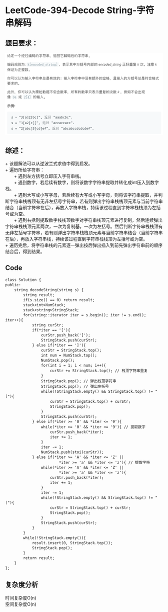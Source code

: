 # LeetCode-394-Decode String-字符串解码

## 题目要求：
![avatar](https://github.com/JakeChanFangZiyuan20/MyLeetCode/blob/img/img/394.png)





## 综述：  
\+ 该题解法可以从逆波兰式求值中得到启发。  
\+ 遍历所给字符串：  
&emsp;&emsp;\+ 遇到左方括号立即压入字符串栈。  
&emsp;&emsp;\+ 遇到数字，若后续有数字，则将该数字字符串提取并转化成int压入到数字栈。  
&emsp;&emsp;\+ 遇到大写或小写字母，若后续有大写或小写字母，则将该字符串提取，并判断字符串栈栈顶有无非左括号字符串，若有则弹出字符串栈栈顶元素与当前字符串结合（当前字符串在后），再放入字符串栈，持续该过程直到字符串栈栈顶为左括号或为空。  
&emsp;&emsp;\+ 遇到右括则提取数字栈栈顶数字对字符串栈顶元素进行复制，然后连续弹出字符串栈栈顶元素两次，一次为复制基，一次为左括号。然后判断字符串栈栈顶有无非左括号字符串，若有则弹出字符串栈栈顶元素与当前字符串结合（当前字符串在后），再放入字符串栈，持续该过程直到字符串栈栈顶为左括号或为空。  
\+ 遍历完后，将字符串栈的元素逐一弹出按后弹出插入到前先弹出字符串前的顺序结合后，得到结果。  

## Code
```
class Solution {
public:
    string decodeString(string s) {
        string result;
        if(s.size() == 0) return result;
        stack<int>NumStack;
        stack<string>StringStack;
        for(string::iterator iter = s.begin(); iter != s.end(); iter++){
            string curStr;
            if(*iter == '['){
                curStr.push_back('[');
                StringStack.push(curStr);
            } else if(*iter == ']'){
                curStr = StringStack.top();
                int num = NumStack.top();
                NumStack.pop();
                for(int i = 1; i < num; i++){
                    curStr += StringStack.top(); // 栈顶字符串重复
                }
                StringStack.pop(); // 弹出栈顶字符串
                StringStack.pop(); // 弹出左括号
                while(!StringStack.empty() && StringStack.top() != "["){
                    curStr = StringStack.top() + curStr;
                    StringStack.pop();
                }
                StringStack.push(curStr);
            } else if(*iter >= '0' && *iter <= '9'){
                while(*iter >= '0' && *iter <= '9'){ // 提取数字
                    curStr.push_back(*iter);
                    iter += 1;
                }
                iter -= 1;
                NumStack.push(stoi(curStr));
            } else if(*iter >= 'A' && *iter <= 'Z' || 
                        *iter >= 'a' && *iter <= 'z'){ // 提取字符
                while(*iter >= 'A' && *iter <= 'Z' || 
                        *iter >= 'a' && *iter <= 'z'){
                    curStr.push_back(*iter);
                    iter += 1;
                }
                iter -= 1;
                while(!StringStack.empty() && StringStack.top() != "["){
                    curStr = StringStack.top() + curStr;
                    StringStack.pop();
                }
                StringStack.push(curStr);
            }
        }
        while(!StringStack.empty()){
            result.insert(0, StringStack.top());
            StringStack.pop();
        }
        return result;
    }
};
```

## 复杂度分析
时间复杂度O(n)  
空间复杂度O(n)

